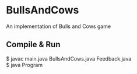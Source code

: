 # BullsAndCows
An implementation of Bulls and Cows game
## Compile & Run
$ javac main.java BullsAndCows.java Feedback.java\
$ java Program
